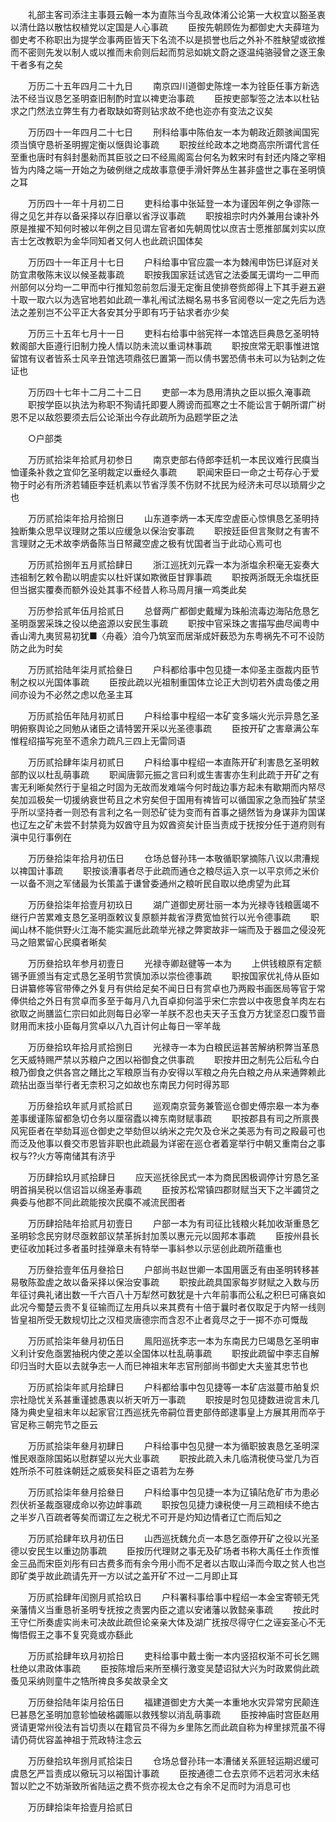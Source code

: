 <!-- { "loadSidebar": true } -->
　　礼部主客司添注主事聂云翰一本为直陈当今乱政体淆公论第一大权宜以豁圣衷以清仕路以散怙权植党以定国是人心事疏 
　　臣按先朝顾佐为都御史大夫薛瑄为御史考不称职出为提学佥事两臣皆天下名流不以是损誉也后之外补不胜觖望或欲推而不密则先发以制人或以推而未俞则后起而剪忌如姚文蔚之逐温纯骆骎曾之逐王象干者多有之矣 

　　万历二十五年四月二十九日 
　　南京四川道御史陈煃一本为铨臣任事方新选法不经当议恳乞圣明查旧制酌时宜以禆吏治事疏 
　　臣按吏部掣签之法本以杜钻求之门然法立弊生有力者取缺如寄则钻求故不绝也迩亦有变法之议矣 

　　万历四十一年四月二十七日 
　　刑科给事中陈伯友一本为朝政近颇骇闻国宪须当慎守恳祈圣明握定衡以惬舆论事疏 
　　职按丝纶政本之地商高宗所谓代言任至重也唐时有斜封墨勑而其臣驳之曰不经鳯阁鸾台何名为敕宋时有封还内降之宰相皆为内降之端一开始之为破例继之成故事意便手滑奸弊丛生甚非盛世之事在圣明慎之耳 

　　万历四十一年十月初二日 
　　吏科给事中张延登一本为谨因年例之争谬陈一得之见乞并存以备采择以存旧章以省浮议事疏 
　　职按祖宗时内外兼用台谏补外原是推擢不知何时被以年例之目见谓左官者如先朝周忱以庶吉士愿推部属刘实以庶吉士乞改教职为金华同知者又何人也此疏识国体矣 

　　万历四十一年正月十七日 
　　户科给事中官应震一本为棘闱申饬巳详庭对关防宜肃敬陈末议以候圣裁事疏 
　　职按我国家廷试选官之法委属无谓均一二甲而州部何以分均一二甲而中行推知忽前忽后漫无定衡且使排卷赀郎得上下其手避五避十取一取六以为选官地若如此疏一凖礼闱试法糊名易书多官阅卷以一定之先后为选法之差别岂不公平正大各安其分乎即有巧于钻求者亦少矣 

　　万历三十五年七月十一日 
　　吏科右给事中翁宪祥一本馆选巨典恳乞圣明特敕阁部大臣遵行旧制力挽人情以防未流以重词林事疏 
　　职按庶常无职事惟进馆留馆有议者皆系士风辛丑馆选项鼎弦巳置第一而以倩书罢恐倩书未可以为钻刺之佐证也 

　　万历四十七年十二月二十二日 
　　吏部一本为恳用清执之臣以振久淹事疏 
　　职按学臣以执法为称职不狥请托即要人腾谤而孤寒之士不能讼言于朝所谓广树恩不足以敌怨要须去后公论渐出今存此疏所为品题学臣之法 

　　○户部类 

　　万历贰拾柒年拾贰月初参日 
　　南京吏部右侍郎李廷机一本民议难行民瘼当恤谨条补救之宜仰乞圣明裁定以垂经久事疏 
　　职闻宋臣曰一命之士苟存心于爱物于时必有所济若辅臣李廷机素以节省浮羡不伤财不扰民为经济未可尽以琐屑少之也 

　　万历贰拾柒年拾月拾捌日 
　　山东道李炳一本天库空虗臣心惊惧恳乞圣明持独断集众思早议理财之策以应缓急以保治安事疏 
　　职按廷臣但言聚财之有害不言理财之无术故李炳备陈当日帑藏空虗之极有忧国者当于此动心焉可也 

　　万历贰拾捌年五月贰拾肆日 
　　浙江巡抚刘元霖一本为浙塩余积毫无妄奏大违祖制乞敕令勘以明虗实以杜奸谋如欺微臣甘罪事疏 
　　职按两浙既无余塩抚臣但当据实覆奏而额外设处其事不经昔人称马周月攘一鸡类此矣 

　　万历参拾贰年伍月拾贰日 
　　总督两广都御史戴耀为珠船流毒边海阽危恳乞圣明亟罢采珠之役以绝盗源以安民生事疏 
　　职按中官采珠之害描写曲尽闻粤中香山澚九夷贸易初犹■〈舟羲〉洎今乃筑室而居渐成奸薮恐为东粤祸先不可不设防防之此为时矣 

　　万历贰拾陆年柒月贰拾叄日 
　　户科都给事中包见捷一本仰圣主亟裁内臣节制之权以光国体事疏 
　　臣按此疏以光祖制重国体立论正大剀切若外虞岛倭之用间亦设为不必然之虑以危圣主耳 

　　万历贰拾伍年陆月初贰日 
　　户科给事中程绍一本矿变多端火光示异恳乞圣明俯察舆论之同勉从诸臣之请特罢开采以光圣德事疏 
　　臣按开矿之害章满公车惟程绍描写宛至不遗余力疏凡三四上无雷同语 

　　万历贰拾肆年柒月初贰日 
　　户科给事中程绍一本直陈开矿利害恳乞圣明敕部酌议以杜乱萌事疏 
　　职闻唐郭元振之言曰利或生害害亦生利此疏于开矿之有害无利晰矣然行于皇祖之时固为无故而发难端今何时哉边事方起未有歇期而内帑尽矣加泒极矣一切援纳衰世苟且之术穷矣但于国用有禆皆可以循国家之急而独矿禁坚乎所以坚持者一则恐有言利之名一则恐矿徒为变而有首事之擿然皆为身谋非为国谋也辽左之矿未尝不封禁竟为奴酋守且为奴酋资矣计臣当责成于抚按分任于道府则有滇中见行事例在 

　　万历叄拾柒年拾月初伍日 
　　仓场总督孙玮一本敬循职掌摘陈八议以肃漕规以禆国计事疏 
　　职按谈漕事者尽于此疏而通仓之粮尽运入京一以平京师之米价一以备不测之军储最为长策盖于谦曾委通州之粮听民自取以绝虏望为此耳 

　　万历叄拾柒年拾壹月初玖日 
　　湖广道御史房壮丽一本为光禄寺钱粮匮竭不继行户苦累难支恳乞圣明亟敕议复原额并裁省浮费宽恤贫行以光令德事疏 
　　职闻山林不能供野火江海不能实漏卮此疏举光禄之弊窦故非一端而及于器皿之侵没死马之赔累留心民瘼者晰矣 

　　万历叄拾玖年参月初壹日 
　　光禄寺卿赵徤等一本为 
　　上供钱粮原有定额锡予匪颁当有定式恳乞圣明节赏慎加添以崇俭德事疏 
　　职按国家优礼侍从臣如日讲纂修等官带俸之外复月有供给足矣不闻日日有赏卓也乃两殿书画医局等官于常俸供给之外日有赏卓而多至于每月八九百卓抑何滥乎宋仁宗尝以中夜思食羊肉左右欲取之尚膳监仁宗曰如此则每日必宰一羊朕不忍也夫天子玉食万方犹坚忍口腹节啬财用而末技小臣每月赏卓以八九百计何止每日一宰羊哉 

　　万历叄拾玖年拾月贰拾捌日 
　　光禄寺一本为白粮民运甚苦解纳积弊当革恳乞天威特赐严禁以苏粮户之困以裕御食之供事疏 
　　职按井田之制先公后私今白粮乃御食之供各宫之饍比之军粮原当有办安得以军粮之舟先白粮之舟从来通弊赖此疏拈出亟当举行者无柰积习之如故也东南民力何时得苏耶 

　　万历叄拾玖年贰月贰拾贰日 
　　巡观南京营务兼管巡仓御史傅宗皋一本为奉差事缓谨陈留都急切仓务以厘宿蠹以禆东南财赋事疏 
　　职按郡县有司之所禀畏风宪臣者在举劾耳巡仓御史之举劾但以纳米之完欠及仓米之美恶为有司之殿最可也而泛及他事以飬交市恩皆非职也此疏最为详密在巡仓者着寔举行中朝又重南台之事权与??火方等南储其有济乎 

　　万历肆拾玖月贰拾肆日 
　　应天巡抚徐民式一本为商民困极调停计穷恳乞圣明首捐吴税以信诏旨以绵圣寿事疏 
　　臣按苏松常镇四郡财赋当天下之半蠲贷之典委与他郡不同此疏能按次民瘼不减流民图者 

　　万历肆拾陆年拾贰月初壹日 
　　户部一本为有司征比钱粮火耗加收渐重恳乞圣明轸念民穷财尽亟敕部议禁革拆封加羡以惠元元以固邦本事疏 
　　臣按州县长吏征收加耗过多者虽时挂弹章未有特举一事紏参以示惩创此疏所蕴重也 

　　万历叄拾壹年伍月叄拾日 
　　户部尚书赵世卿一本国用匮乏有由圣明转移甚易敬陈盈虗之故以备采择以保治安事疏 
　　职按此疏具国家每岁财赋之入数与历年征讨典礼诸出数一千六百八十万犁然可数犹是十六年前事而公私之积巳可痛哀如此况今蜀楚云贵不复征输而辽左用兵以来其费有十倍于曩时者仅取足于内帑一线则皆皇祖所受无数规切比之汉桓灵唐德宗而含忍不止者竟尽之于一掷不亦可慨哉 

　　万历贰拾柒年叄月初伍日 
　　鳯阳巡抚李志一本为东南民力巳竭恳乞圣明审义利计安危亟罢抽税内使之差以全国体以杜乱萌事疏 
　　职按此疏留中李志自解印归当时大臣以去就争志一人而巳神祖末年志官刑部尚书御史大夫鉴其忠节也 

　　万历贰拾柒年贰月拾肆日 
　　户科都给事中包见捷等一本矿店滋蔓市舶复炽宗社隐忧关系甚重谨摅愚衷以祈天听万一事疏 
　　职按是时包见捷数进谠言未几降为典史皇祖末年以起家官江西巡抚先帝嗣位晋吏部侍郎逮事皇上方展其用而卒于官足称三朝完节之臣云 

　　万历贰拾柒年叄月初肆日 
　　户科给事中包见揵一本为循职披衷恳乞圣明深惟民艰亟除国妬以慰群望以光大业事疏 
　　职按此疏入未几临清税使马堂几为百姓所杀不可胜诛朝廷之威亵矣科臣之语若为左券 

　　万历贰拾柒年叄月拾叄日 
　　户科给事中包见捷一本为辽镇阽危矿市为患必烈伏祈圣裁亟寝成命以弥边衅事疏 
　　职按包见捷力谏税使一月三疏相续不绝古之半岁八百疏者等矣而谓辽左之税尤不可开是灼知边情者辽亡而后知之 

　　万历贰拾肆年玖月初伍日 
　　山西巡抚魏允贞一本恳乞亟停开矿之役以光圣德以安民生以重边防事疏 
　　臣按历代理财之事无及矿场者书称大禹任土作贡惟金三品而宋臣刘彤有曰古费多而有余今用小而不足者以古取山泽而今取之贫人也岂即矿类乎故此疏请先开一方以试之盖开矿不过一二月即止耳 

　　万历贰拾肆年闰捌月贰拾玖日 
　　户科署科事给事中程绍一本金宝寄顿无凭亲藩情义当重恳祈圣明专抚按之责罢内臣之遣以安诸藩以敦懿亲事疏 
　　按此时王守仁所奏虗实尚未可决故此疏但论亲亲大体及湖广抚按尽得守仁之诬妄圣心不无悔悟假王之事不复究竟或亦繇此 

　　万历贰拾肆年玖月初拾日 
　　吏科给事中戴士衡一本内竖招权渐不可长乞赐杜绝以肃政体事疏 
　　臣按陈增后来所至横行激变吴楚诏狱大兴为时政累倘此疏蚤见采纳则童牛之牿所禆良多矣故录全文 

　　万历叄拾陆年柒月拾伍日 
　　福建道御史方大美一本重地水灾异常穷民颠连巳甚恳乞圣明加意轸恤破格蠲赈以救残黎以消乱萌事疏 
　　臣按神庙时宫臣赵用贤请更常州役法有旨切责以在籍官员不得为乡里陈乞而此疏自称为梓里捄荒虽不得请仍荷优容盖神祖于荒政特注念云 

　　万历叄拾玖年捌月贰拾柒日 
　　仓场总督孙玮一本漕储关系匪轻运期迟缓可虞恳乞严旨责成以儆玩习以裕国计事疏 
　　臣按通德二仓去京师不远若河氷未结暂以贮之不妨渐致所省陆运之费不赀亦视太仓之有余不足而时为消息可也 

　　万历肆拾柒年拾壹月拾贰日 
